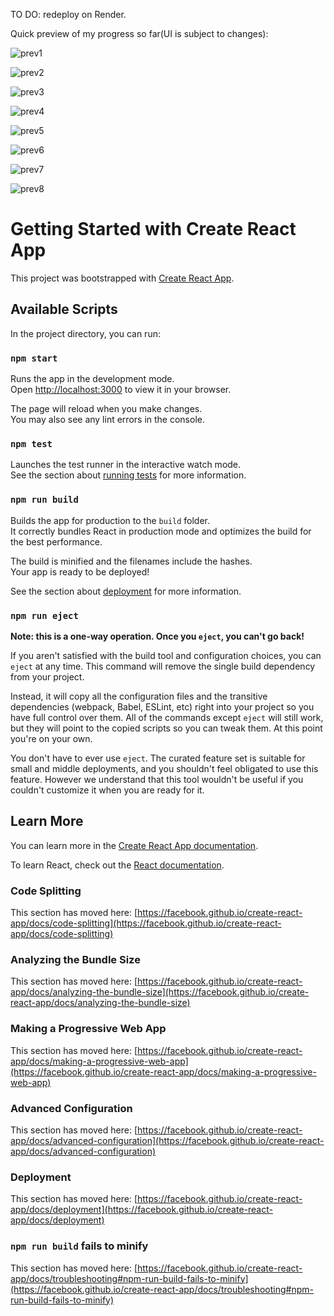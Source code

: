 TO DO: redeploy on Render.

Quick preview of my progress so far(UI is subject to changes):

![prev1](https://user-images.githubusercontent.com/69626975/183281608-e1a92d26-6462-4bfb-8a05-6678212f8fb3.PNG)


![prev2](https://user-images.githubusercontent.com/69626975/183281653-c0d58131-80ab-4f10-a9d5-5e9840c4ac1e.PNG)


![prev3](https://user-images.githubusercontent.com/69626975/183369230-cd9c2d5f-a912-4371-b84d-78cdc1ff3db9.PNG)


![prev4](https://user-images.githubusercontent.com/69626975/183369281-04970d91-d982-40a9-b355-27d5dc095aa1.PNG)


![prev5](https://user-images.githubusercontent.com/69626975/183369311-8a765529-5dee-4c88-88c0-001537759e88.PNG)


![prev6](https://user-images.githubusercontent.com/69626975/183369359-9533e91c-1826-4e96-bbc2-b52e03329341.PNG)


![prev7](https://user-images.githubusercontent.com/69626975/183369404-e64cf6c8-bc72-4d95-9b4e-6182820c52d5.PNG)


![prev8](https://user-images.githubusercontent.com/69626975/183369441-7a83481c-82ea-47bc-90b8-dbba0a83ffd3.PNG)


# Getting Started with Create React App

This project was bootstrapped with [Create React App](https://github.com/facebook/create-react-app).

## Available Scripts

In the project directory, you can run:

### `npm start`

Runs the app in the development mode.\
Open [http://localhost:3000](http://localhost:3000) to view it in your browser.

The page will reload when you make changes.\
You may also see any lint errors in the console.

### `npm test`

Launches the test runner in the interactive watch mode.\
See the section about [running tests](https://facebook.github.io/create-react-app/docs/running-tests) for more information.

### `npm run build`

Builds the app for production to the `build` folder.\
It correctly bundles React in production mode and optimizes the build for the best performance.

The build is minified and the filenames include the hashes.\
Your app is ready to be deployed!

See the section about [deployment](https://facebook.github.io/create-react-app/docs/deployment) for more information.

### `npm run eject`

**Note: this is a one-way operation. Once you `eject`, you can't go back!**

If you aren't satisfied with the build tool and configuration choices, you can `eject` at any time. This command will remove the single build dependency from your project.

Instead, it will copy all the configuration files and the transitive dependencies (webpack, Babel, ESLint, etc) right into your project so you have full control over them. All of the commands except `eject` will still work, but they will point to the copied scripts so you can tweak them. At this point you're on your own.

You don't have to ever use `eject`. The curated feature set is suitable for small and middle deployments, and you shouldn't feel obligated to use this feature. However we understand that this tool wouldn't be useful if you couldn't customize it when you are ready for it.

## Learn More

You can learn more in the [Create React App documentation](https://facebook.github.io/create-react-app/docs/getting-started).

To learn React, check out the [React documentation](https://reactjs.org/).

### Code Splitting

This section has moved here: [https://facebook.github.io/create-react-app/docs/code-splitting](https://facebook.github.io/create-react-app/docs/code-splitting)

### Analyzing the Bundle Size

This section has moved here: [https://facebook.github.io/create-react-app/docs/analyzing-the-bundle-size](https://facebook.github.io/create-react-app/docs/analyzing-the-bundle-size)

### Making a Progressive Web App

This section has moved here: [https://facebook.github.io/create-react-app/docs/making-a-progressive-web-app](https://facebook.github.io/create-react-app/docs/making-a-progressive-web-app)

### Advanced Configuration

This section has moved here: [https://facebook.github.io/create-react-app/docs/advanced-configuration](https://facebook.github.io/create-react-app/docs/advanced-configuration)

### Deployment

This section has moved here: [https://facebook.github.io/create-react-app/docs/deployment](https://facebook.github.io/create-react-app/docs/deployment)

### `npm run build` fails to minify

This section has moved here: [https://facebook.github.io/create-react-app/docs/troubleshooting#npm-run-build-fails-to-minify](https://facebook.github.io/create-react-app/docs/troubleshooting#npm-run-build-fails-to-minify)
